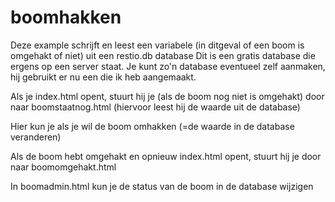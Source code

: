 # boomhakken
Deze example schrijft en leest een variabele (in ditgeval of een boom is omgehakt of niet) uit een restio.db database
Dit is een gratis database die ergens op een server staat. Je kunt zo'n database eventueel zelf aanmaken, hij gebruikt er nu een die ik heb aangemaakt.

Als je index.html opent, stuurt hij je (als de boom nog niet is omgehakt) door naar boomstaatnog.html
(hiervoor leest hij de waarde uit de database)

Hier kun je als je wil de boom omhakken (=de waarde in de database veranderen)

Als de boom hebt omgehakt en opnieuw index.html opent, stuurt hij je door naar boomomgehakt.html

In boomadmin.html kun je de status van de boom in de database wijzigen
